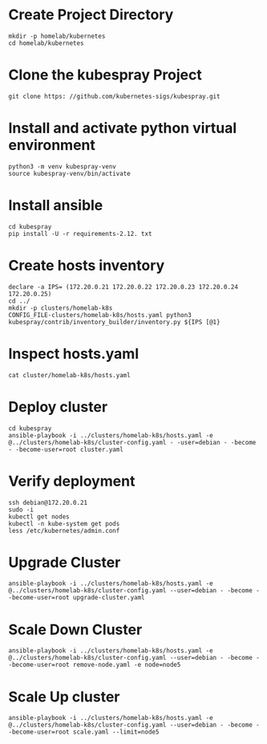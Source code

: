 # Create Project Directory
```
mkdir -p homelab/kubernetes
cd homelab/kubernetes
```


# Clone the kubespray Project
```
git clone https: //github.com/kubernetes-sigs/kubespray.git
```


# Install and activate python virtual environment
```
python3 -m venv kubespray-venv
source kubespray-venv/bin/activate
```

# Install ansible 
```
cd kubespray
pip install -U -r requirements-2.12. txt
```

# Create hosts inventory
```
declare -a IPS= (172.20.0.21 172.20.0.22 172.20.0.23 172.20.0.24 172.20.0.25)
cd ../ 
mkdir -p clusters/homelab-k8s
CONFIG_FILE-clusters/homelab-k8s/hosts.yaml python3 kubespray/contrib/inventory_builder/inventory.py ${IPS [@1}
```

# Inspect hosts.yaml
```
cat cluster/homelab-k8s/hosts.yaml
```

# Deploy cluster
```
cd kubespray
ansible-playbook -i ../clusters/homelab-k8s/hosts.yaml -e @../clusters/homelab-k8s/cluster-config.yaml - -user=debian - -become - -become-user=root cluster.yaml
```

# Verify deployment
```
ssh debian@172.20.0.21
sudo -i 
kubectl get nodes
kubectl -n kube-system get pods
less /etc/kubernetes/admin.conf 
```

# Upgrade Cluster
```
ansible-playbook -i ../clusters/homelab-k8s/hosts.yaml -e @../clusters/homelab-k8s/cluster-config.yaml --user=debian - -become - -become-user=root upgrade-cluster.yaml
```

# Scale Down Cluster
```
ansible-playbook -i ../clusters/homelab-k8s/hosts.yaml -e @../clusters/homelab-k8s/cluster-config.yaml --user=debian - -become --become-user=root remove-node.yaml -e node=node5
```


# Scale Up cluster
```
ansible-playbook -i ../clusters/homelab-k8s/hosts.yaml -e @../clusters/homelab-k8s/cluster-config.yaml --user=debian - -become - -become-user=root scale.yaml --limit=node5
```
